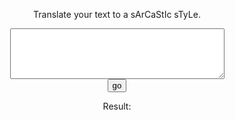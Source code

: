 <html class="no-js" lang="">

<head>
  <meta charset="utf-8">
  <title>Sarcasm Translator</title>

  <link rel="stylesheet" href="css/normalize.css">
  <link rel="stylesheet" href="css/main.css">

  <meta name="theme-color" content="#fafafa">

<p style="text-align: center;">Translate your text to a sArCaStIc sTyLe.</p>
  <script src="js/vendor/modernizr-3.8.0.min.js"></script>
  <script src="https://code.jquery.com/jquery-3.4.1.min.js" integrity="sha256-CSXorXvZcTkaix6Yvo6HppcZGetbYMGWSFlBw8HfCJo=" crossorigin="anonymous"></script>
  <script>window.jQuery || document.write('<script src="js/vendor/jquery-3.4.1.min.js"><\/script>')</script>
  <script src="js/plugins.js"></script>
  <script src="js/main.js"></script>

</head>

<body>

<div style="text-align: center;">
<TextArea type="text" id="translate" cols="40" rows="5"></TextArea> </br>
<button id="go">go</button>

<p>Result:</p>
<p><span id="translateResult" style="background-color: lightgray;"></span></p>
</div>
</body>

</html>
